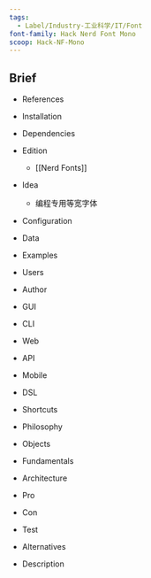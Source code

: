 ```yaml
---
tags:
  - Label/Industry-工业科学/IT/Font
font-family: Hack Nerd Font Mono
scoop: Hack-NF-Mono
---
```


## Brief

- References

- Installation

- Dependencies

- Edition
    - [[Nerd Fonts]]

- Idea
    - 编程专用等宽字体

- Configuration

- Data

- Examples

- Users

- Author

- GUI

- CLI

- Web

- API

- Mobile

- DSL

- Shortcuts

- Philosophy

- Objects

- Fundamentals

- Architecture

- Pro

- Con

- Test

- Alternatives

- Description
